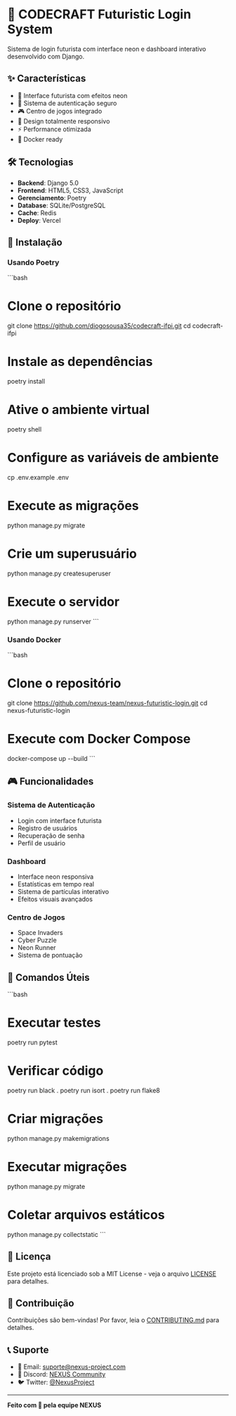 # 🚀 CODECRAFT Futuristic Login System

Sistema de login futurista com interface neon e dashboard interativo desenvolvido com Django.

## ✨ Características

- 🎨 Interface futurista com efeitos neon
- 🔐 Sistema de autenticação seguro
- 🎮 Centro de jogos integrado
- 📱 Design totalmente responsivo
- ⚡ Performance otimizada
- 🐳 Docker ready

## 🛠️ Tecnologias

- **Backend**: Django 5.0
- **Frontend**: HTML5, CSS3, JavaScript
- **Gerenciamento**: Poetry
- **Database**: SQLite/PostgreSQL
- **Cache**: Redis
- **Deploy**: Vercel

## 🚀 Instalação

### Usando Poetry

\`\`\`bash
# Clone o repositório
git clone https://github.com/diogosousa35/codecraft-ifpi.git
cd codecraft-ifpi

# Instale as dependências
poetry install

# Ative o ambiente virtual
poetry shell

# Configure as variáveis de ambiente
cp .env.example .env

# Execute as migrações
python manage.py migrate

# Crie um superusuário
python manage.py createsuperuser

# Execute o servidor
python manage.py runserver
\`\`\`

### Usando Docker

\`\`\`bash
# Clone o repositório
git clone https://github.com/nexus-team/nexus-futuristic-login.git
cd nexus-futuristic-login

# Execute com Docker Compose
docker-compose up --build
\`\`\`

## 🎮 Funcionalidades

### Sistema de Autenticação
- Login com interface futurista
- Registro de usuários
- Recuperação de senha
- Perfil de usuário

### Dashboard
- Interface neon responsiva
- Estatísticas em tempo real
- Sistema de partículas interativo
- Efeitos visuais avançados

### Centro de Jogos
- Space Invaders
- Cyber Puzzle
- Neon Runner
- Sistema de pontuação

## 🔧 Comandos Úteis

\`\`\`bash
# Executar testes
poetry run pytest

# Verificar código
poetry run black .
poetry run isort .
poetry run flake8

# Criar migrações
python manage.py makemigrations

# Executar migrações
python manage.py migrate

# Coletar arquivos estáticos
python manage.py collectstatic
\`\`\`

## 📝 Licença

Este projeto está licenciado sob a MIT License - veja o arquivo [LICENSE](LICENSE) para detalhes.

## 🤝 Contribuição

Contribuições são bem-vindas! Por favor, leia o [CONTRIBUTING.md](CONTRIBUTING.md) para detalhes.

## 📞 Suporte

- 📧 Email: suporte@nexus-project.com
- 💬 Discord: [NEXUS Community](https://discord.gg/nexus)
- 🐦 Twitter: [@NexusProject](https://twitter.com/nexusproject)

---

**Feito com 💙 pela equipe NEXUS**

